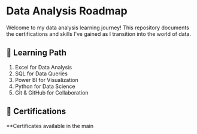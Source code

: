 # Data Analysis Roadmap

Welcome to my data analysis learning journey! This repository documents the certifications and skills I’ve gained as I transition into the world of data.

## 🎯 Learning Path

1. Excel for Data Analysis
2. SQL for Data Queries
3. Power BI for Visualization
4. Python for Data Science
5. Git & GitHub for Collaboration

## 📜 Certifications
**Certificates available in the main
